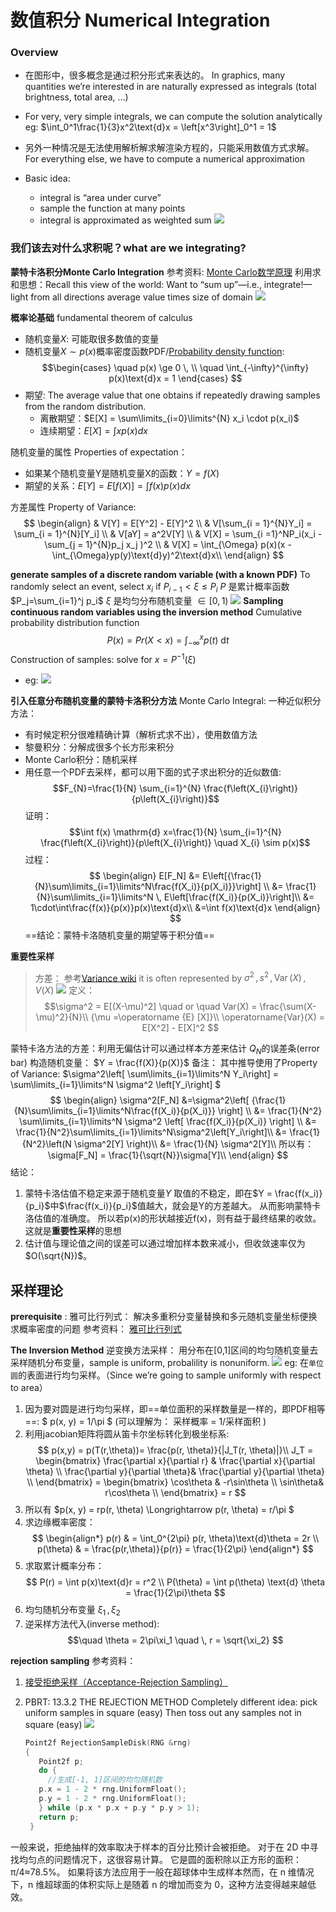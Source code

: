 # 数值积分 Numerical Integration
### Overview
* 在图形中，很多概念是通过积分形式来表达的。 In graphics, many quantities we’re interested in are naturally expressed as integrals (total brightness, total area, …) 
* For very, very simple integrals, we can compute the solution analytically eg: 
$\int_0^1\frac{1}{3}x^2\text{d}x = \left[x^3\right]_0^1 = 1$

* 另外一种情况是无法使用解析解求解渲染方程的，只能采用数值方式求解。For everything else, we have to compute a numerical approximation 
* Basic idea: 
  - integral is “area under curve” 
  - sample the function at many points 
  - integral is approximated as weighted sum
  ![](./Image/Numerical_Integration.png)

### 我们该去对什么求积呢？what are we integrating?
**蒙特卡洛积分Monte Carlo Integration**
参考资料: [Monte Carlo数学原理](https://zhuanlan.zhihu.com/p/61611088)
利用求和思想：Recall this view of the world: Want to “sum up”—i.e., integrate!—light from all directions
average value times size of domain
![](./Image/average_value_times_size_of_domain.png)


**概率论基础** fundamental theorem of calculus
- 随机变量$X$: 可能取很多数值的变量
- 随机变量$X \sim p(x)$概率密度函数PDF/[Probability density function](https://en.wikipedia.org/wiki/Probability_density_function):
  $$\begin{cases}
  \quad p(x) \ge 0 \, \\ 
  \quad \int_{-\infty}^{\infty} p(x)\text{d}x = 1     
  \end{cases}
  $$
- 期望: The average value that one obtains if repeatedly drawing samples from the random distribution.
  - 离散期望：$E[X] = \sum\limits_{i=0}\limits^{N} x_i \cdot p(x_i)$
  - 连续期望：$E[X]=\int x p(x) d x$

随机变量的属性 Properties of expectation：
- 如果某个随机变量Y是随机变量X的函数：$Y=f(X)$
- 期望的关系：$E[Y]=E[f(X)]=\int f(x) p(x) d x$

方差属性 Property of Variance:
$$
\begin{align}
  & V[Y] = E[Y^2] - E[Y]^2 \\
  & V[\sum_{i = 1}^{N}Y_i] = \sum_{i = 1}^{N}[Y_i] \\
  & V[aY] = a^2V[Y] \\
  & V[X] = \sum_{i =1}^NP_i(x_i - \sum_{j = 1}^{N}p_j x_j )^2 \\
  & V[X] = \int_{\Omega} p(x)(x - \int_{\Omega}yp(y)\text{d}y)^2\text{d}x\\
\end{align}
$$

**generate samples of a discrete random variable (with a known PDF)**
To randomly select an event, select $x_i$ if $P_{i-1}<\xi\le P_i$
$P$ 是累计概率函数 $P_j=\sum_{i=1}^j p_i$
$\xi$ 是均匀分布随机变量 $\in [0,1)$
![](./Image/Culculate_Distribution_Function.png)
**Sampling continuous random variables using the inversion method**
Cumulative probability distribution function 
$$
P(x) = Pr(X < x)=\int_{-\infty}^xp(t)\ \text{d}t
$$
Construction of samples: solve for $x=P^{-1}(\xi)$ 
  * eg: 
    ![](./Image/Example_Quadratic_Distribution.png)

**引入任意分布随机变量的蒙特卡洛积分方法**
Monte Carlo Integral: 一种近似积分方法：
- 有时候定积分很难精确计算（解析式求不出），使用数值方法
- 黎曼积分：分解成很多个长方形来积分
- Monte Carlo积分：随机采样
- 用任意一个PDF去采样，都可以用下面的式子求出积分的近似数值:
$$F_{N}=\frac{1}{N} \sum_{i=1}^{N} \frac{f\left(X_{i}\right)}{p\left(X_{i}\right)}$$
证明：$$\int f(x) \mathrm{d} x=\frac{1}{N} \sum_{i=1}^{N} \frac{f\left(X_{i}\right)}{p\left(X_{i}\right)} \quad X_{i} \sim p(x)$$
过程：
$$
\begin{align}
E[F_N] &= E\left[{\frac{1}{N}\sum\limits_{i=1}\limits^N\frac{f(X_i)}{p(X_i)}}\right] \\
        &= \frac{1}{N}\sum\limits_{i=1}\limits^N \, E\left[\frac{f(X_i)}{p(X_i)}\right]\\
        &= 1\cdot\int\frac{f(x)}{p(x)}p(x)\text{d}x\\
        &=\int f(x)\text{d}x
\end{align}
$$
==结论：蒙特卡洛随机变量的期望等于积分值==

**重要性采样**
>方差： 参考[Variance wiki](https://en.wikipedia.org/wiki/Variance) it is often represented by $\sigma^2 \,, s^{2} \,, \operatorname{Var}(X) \,, V(X)$
![](./Image/Comparison_standard_deviations.svg.png)
定义：
$$\sigma^2 = E[(X-\mu)^2] \quad or \quad  Var(X) = \frac{\sum(X-\mu)^2}{N}\\
  {\mu =\operatorname {E} [X]}\\
  \operatorname{Var}(X) = E[X^2] - E[X]^2
$$

蒙特卡洛方法的方差：利用无偏估计可以通过样本方差来估计 $Q_N$的误差条(error bar)
构造随机变量： $Y = \frac{f(X)}{p(X)}$
备注： 其中推导使用了Property of Variance: $\sigma^2\left[ \sum\limits_{i=1}\limits^N Y_i\right] = \sum\limits_{i=1}\limits^N \sigma^2 \left[Y_i\right] $
$$
\begin{align}
  \sigma^2[F_N] &=\sigma^2\left[ {\frac{1}{N}\sum\limits_{i=1}\limits^N\frac{f(X_i)}{p(X_i)}} \right] \\
  &= \frac{1}{N^2} \sum\limits_{i=1}\limits^N \sigma^2  \left[  \frac{f(X_i)}{p(X_i)} \right]  \\
  &= \frac{1}{N^2}\sum\limits_{i=1}\limits^N\sigma^2\left[Y_i\right]\\
  &= \frac{1}{N^2}\left(N \sigma^2[Y] \right)\\
  &= \frac{1}{N} \sigma^2[Y]\\
  所以有：\sigma[F_N] = \frac{1}{\sqrt{N}}\sigma[Y]\\
\end{align}
$$
结论： 
1. 蒙特卡洛估值不稳定来源于随机变量$Y$ 取值的不稳定，即在$Y = \frac{f(x_i)}{p_i}$中$\frac{f(x_i)}{p_i}$值越大，就会是Y的方差越大。 从而影响蒙特卡洛估值的准确度。  所以若p(x)的形状越接近f(x)，则有益于最终结果的收敛。这就是**重要性采样**的思想
2. 估计值与理论值之间的误差可以通过增加样本数来减小，但收敛速率仅为$O(\sqrt{N})$。

## 采样理论
**prerequisite** : 
雅可比行列式： 解决多重积分变量替换和多元随机变量坐标便换求概率密度的问题
参考资料： [雅可比行列式](https://www.bilibili.com/video/BV18J41157X8?share_source=copy_web&vd_source=e84f3d79efba7dc72e6306f35613222e)


**The Inversion Method**
逆变换方法采样： 用分布在[0,1]区间的均匀随机变量去采样随机分布变量，sample is uniform, probalility is nonuniform. 
![](./Image/Uniform_Sample_in_Circle.png)
eg: 在`单位圆`的表面进行均匀采样。（Since we’re going to sample uniformly with respect to area）
  1. 因为要对圆是进行均匀采样，即==单位面积的采样数量是一样的，即PDF相等==: $ p(x, y) = 1/\pi $ (可以理解为： 采样概率 = 1/采样面积 )
  2. 利用jacobian矩阵将圆从笛卡尔坐标转化到极坐标系:
   $$
   p(x,y) = p(T(r,\theta))= \frac{p(r, \theta)}{|J_T(r, \theta)|}\\
   J_T = \begin{bmatrix}
    \frac{\partial x}{\partial r} & \frac{\partial x}{\partial \theta}  \\
    \frac{\partial y}{\partial \theta}& \frac{\partial y}{\partial \theta} \\
    \end{bmatrix} = 
    \begin{bmatrix}
    \cos\theta & -r\sin\theta  \\
    \sin\theta& r\cos\theta \\
    \end{bmatrix} = r
   $$
  3. 所以有 $p(x, y) = rp(r, \theta) \Longrightarrow p(r, \theta) = r/\pi  $
  4. 求边缘概率密度： 
   $$
   \begin{align*}
    p(r) & = \int_0^{2\pi} p(r, \theta)\text{d}\theta = 2r  \\
    p(\theta) & = \frac{p(r,\theta)}{p(r)} = \frac{1}{2\pi}
   \end{align*}
   $$
  5. 求取累计概率分布： 
   $$
   P(r) = \int p(x)\text{d}r = r^2 \\
   P(\theta) = \int p(\theta) \text{d} \theta = \frac{1}{2\pi}\theta
   $$
  6. 均匀随机分布变量 $\xi_1 \,,\xi_2$
  7. 逆采样方法代入(inverse method):
   $$\quad \theta = 2\pi\xi_1 \quad \, r = \sqrt{\xi_2} $$

**rejection sampling**
参考资料：
1. [接受拒绝采样（Acceptance-Rejection Sampling）](https://zhuanlan.zhihu.com/p/75264565)
2. PBRT: 13.3.2 THE REJECTION METHOD
Completely different idea: pick uniform samples in square (easy)
Then toss out any samples not in square (easy)
![](./Image/Rejection_Sample.png)

   ```c++
   Point2f RejectionSampleDisk(RNG &rng) 
   {
      Point2f p;
      do {
        //生成[-1, 1]区间的均匀随机数
      p.x = 1 - 2 * rng.UniformFloat();
      p.y = 1 - 2 * rng.UniformFloat();
      } while (p.x * p.x + p.y * p.y > 1);
      return p;
    }
   ```
一般来说，拒绝抽样的效率取决于样本的百分比预计会被拒绝。 对于在 2D 中寻找均匀点的问题情况下，这很容易计算。 它是圆的面积除以正方形的面积：π/4≈78.5%。 
如果将该方法应用于一般在超球体中生成样本然而，在 n 维情况下，n 维超球面的体积实际上是随着 n 的增加而变为 0，这种方法变得越来越低效。

